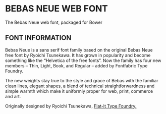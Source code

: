 # BEBAS NEUE WEB FONT
The Bebas Neue web font, packaged for Bower

## FONT INFORMATION
Bebas Neue is a sans serif font family based on the original Bebas Neue free font by Ryoichi Tsunekawa. It has grown in popularity and become something like the “Helvetica of the free fonts”.
Now the family has four new members – Thin, Light, Book, and Regular – added by Fontfabric Type Foundry.

The new weights stay true to the style and grace of Bebas with the familiar clean lines, elegant shapes, a blend of technical straightforwardness and simple warmth which make it uniformly proper for web, print, commerce and art.

Originally designed by Ryoichi Tsunekawa, [Flat-It Type Foundry.](https://www.fontspring.com/foundry/flat-it)
